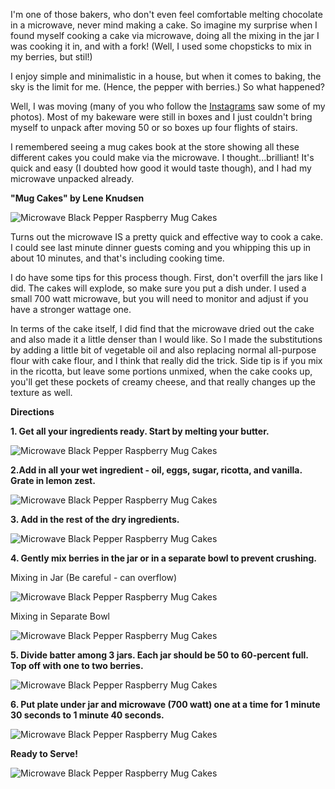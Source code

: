 I'm one of those bakers, who don't even feel comfortable melting chocolate in a microwave, never mind making a cake. So imagine my surprise when I found myself cooking a cake via microwave, doing all the mixing in the jar I was cooking it in, and with a fork! (Well, I used some chopsticks to mix in my berries, but stil!)

I enjoy simple and minimalistic in a house, but when it comes to baking, the sky is the limit for me. (Hence, the pepper with berries.) So what happened?

Well, I was moving (many of you who follow the [Instagrams](https://instagram.com/eastmeetskitchen/) saw some of my photos).  Most of my bakeware were still in boxes and I just couldn't bring myself to unpack after moving 50 or so boxes up four flights of stairs.

I remembered seeing a mug cakes book at the store showing all these different cakes you could make via the microwave. I thought...brilliant!  It's quick and easy (I doubted how good it would taste though), and I had my microwave unpacked already.

__"Mug Cakes" by Lene Knudsen__

![Microwave Black Pepper Raspberry Mug Cakes](../img/129-2.jpg "")

Turns out the microwave IS a pretty quick and effective way to cook a cake.  I could see last minute dinner guests coming and you whipping this up in about 10 minutes, and that's including cooking time.

I do have some tips for this process though.  First, don't overfill the jars like I did.  The cakes will explode, so make sure you put a dish under.  I used a small 700 watt microwave, but you will need to monitor and adjust if you have a stronger wattage one.

In terms of the cake itself, I did find that the microwave dried out the cake and also made it a little denser than I would like.  So I made the substitutions by adding a little bit of vegetable oil and also replacing normal all-purpose flour with cake flour, and I think that really did the trick.  Side tip is if you mix in the ricotta, but leave some portions unmixed, when the cake cooks up, you'll get these pockets of creamy cheese, and that really changes up the texture as well.

__Directions__

__1. Get all your ingredients ready. Start by melting your butter.__

![Microwave Black Pepper Raspberry Mug Cakes](../img/129-3.jpg "")

__2.Add in all your wet ingredient - oil, eggs, sugar, ricotta, and vanilla. Grate in lemon zest.__  

![Microwave Black Pepper Raspberry Mug Cakes](../img/129-4.jpg "")

__3. Add in the rest of the dry ingredients.__  

![Microwave Black Pepper Raspberry Mug Cakes](../img/129-5.jpg "")

__4. Gently mix berries in the jar or in a separate bowl to prevent crushing.__

Mixing in Jar (Be careful - can overflow)

![Microwave Black Pepper Raspberry Mug Cakes](../img/129-6.jpg "")

Mixing in Separate Bowl

![Microwave Black Pepper Raspberry Mug Cakes](../img/129-7.jpg "")

__5. Divide batter among 3 jars.  Each jar should be 50 to 60-percent full. Top off with one to two berries.__  

![Microwave Black Pepper Raspberry Mug Cakes](../img/129-8.jpg "")

__6. Put plate under jar and microwave (700 watt) one at a time for 1 minute 30 seconds to 1 minute 40 seconds.__

![Microwave Black Pepper Raspberry Mug Cakes](../img/129-9.jpg "")

__Ready to Serve!__

![Microwave Black Pepper Raspberry Mug Cakes](../img/129-10.jpg "")

